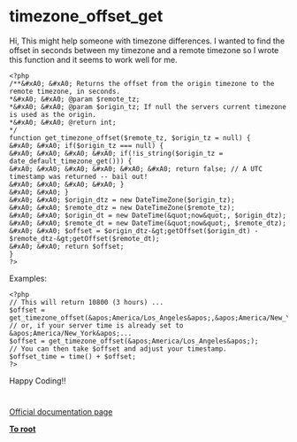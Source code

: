 # timezone_offset_get





Hi,
This might help someone with timezone differences. I wanted to find the offset in seconds between my timezone and a remote timezone so I wrote this function and it seems to work well for me.



```
<?php
/**&#xA0; &#xA0; Returns the offset from the origin timezone to the remote timezone, in seconds.
*&#xA0; &#xA0; @param $remote_tz;
*&#xA0; &#xA0; @param $origin_tz; If null the servers current timezone is used as the origin.
*&#xA0; &#xA0; @return int;
*/
function get_timezone_offset($remote_tz, $origin_tz = null) {
&#xA0; &#xA0; if($origin_tz === null) {
&#xA0; &#xA0; &#xA0; &#xA0; if(!is_string($origin_tz = date_default_timezone_get())) {
&#xA0; &#xA0; &#xA0; &#xA0; &#xA0; &#xA0; return false; // A UTC timestamp was returned -- bail out!
&#xA0; &#xA0; &#xA0; &#xA0; }
&#xA0; &#xA0; }
&#xA0; &#xA0; $origin_dtz = new DateTimeZone($origin_tz);
&#xA0; &#xA0; $remote_dtz = new DateTimeZone($remote_tz);
&#xA0; &#xA0; $origin_dt = new DateTime(&quot;now&quot;, $origin_dtz);
&#xA0; &#xA0; $remote_dt = new DateTime(&quot;now&quot;, $remote_dtz);
&#xA0; &#xA0; $offset = $origin_dtz-&gt;getOffset($origin_dt) - $remote_dtz-&gt;getOffset($remote_dt);
&#xA0; &#xA0; return $offset;
}
?>
```

Examples:


```
<?php
// This will return 10800 (3 hours) ...
$offset = get_timezone_offset(&apos;America/Los_Angeles&apos;,&apos;America/New_York&apos;);
// or, if your server time is already set to &apos;America/New_York&apos;...
$offset = get_timezone_offset(&apos;America/Los_Angeles&apos;);
// You can then take $offset and adjust your timestamp.
$offset_time = time() + $offset;
?>
```


Happy Coding!!

  

#

[Official documentation page](https://www.php.net/manual/en/function.timezone-offset-get.php)

**[To root](/README.md)**